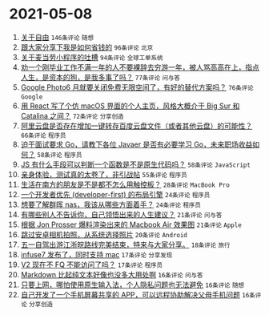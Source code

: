 # 2021-05-08

1. [关于自由](https://www.v2ex.com/t/775584) `146条评论` `随想`
1. [跟大家分享下我是如何省钱的](https://www.v2ex.com/t/775576) `96条评论` `北京`
1. [关于麦当劳小程序的吐槽](https://www.v2ex.com/t/775565) `94条评论` `全球工单系统`
1. [劝一个刚毕业工作不满一年的人不要裸辞去穷游一年，被人骂高高在上，指点人生，是资本的狗，是我多事了吗？](https://www.v2ex.com/t/775681) `77条评论` `问与答`
1. [Google Photo6 月就要关闭免费无限空间了，有好的替代方案吗？](https://www.v2ex.com/t/775605) `76条评论` `Google`
1. [用 React 写了个仿 macOS 界面的个人主页，风格大概介于 Big Sur 和 Catalina 之间？](https://www.v2ex.com/t/775582) `72条评论` `分享创造`
1. [阿里云盘是否存在增加一键转存百度云盘文件（或者其他云盘）的可能性？](https://www.v2ex.com/t/775566) `66条评论` `程序员`
1. [迫于面试要求 Go，请教下各位 Javaer 是否有必要学习 Go，未来职场收益如何？](https://www.v2ex.com/t/775583) `58条评论` `程序员`
1. [JS 有什么手段可以判断一个函数是不是原生代码吗？](https://www.v2ex.com/t/775677) `58条评论` `JavaScript`
1. [亲身体验，测试真的太卷了，非引战帖](https://www.v2ex.com/t/775642) `55条评论` `程序员`
1. [生活在南方的朋友是不是都不怎么用触控板？](https://www.v2ex.com/t/775715) `28条评论` `MacBook Pro`
1. [一个开发者优先 (developer-first) 的布局引擎](https://www.v2ex.com/t/775608) `24条评论` `程序员`
1. [想要了解群晖 nas，我该从哪些方面着手？](https://www.v2ex.com/t/775560) `24条评论` `程序员`
1. [有哪些别人不告诉你，自己领悟出来的人生建议？](https://www.v2ex.com/t/775696) `21条评论` `问与答`
1. [根据 Jon Prosser 爆料渲染出来的 Macbook Air 效果图](https://www.v2ex.com/t/775574) `21条评论` `Apple`
1. [跳过安卓相机拍照，从系统选择照片](https://www.v2ex.com/t/775553) `20条评论` `Android`
1. [五一自驾出游江浙皖路线完美结束，特来与大家分享。](https://www.v2ex.com/t/775679) `18条评论` `旅行`
1. [infuse7 发布了，同时支持 mac](https://www.v2ex.com/t/775595) `17条评论` `分享发现`
1. [V2 现在不 FQ 不能访问了吗？](https://www.v2ex.com/t/775594) `17条评论` `程序员`
1. [Markdown 比起纯文本好像也没多大用处啊](https://www.v2ex.com/t/775706) `16条评论` `问与答`
1. [只要上网，哪怕使用原生输入法，个人隐私问题也无法避免](https://www.v2ex.com/t/775624) `16条评论` `随想`
1. [自己开发了一个手机屏幕共享的 APP，可以远程协助解决父母手机问题](https://www.v2ex.com/t/775606) `16条评论` `分享创造`
